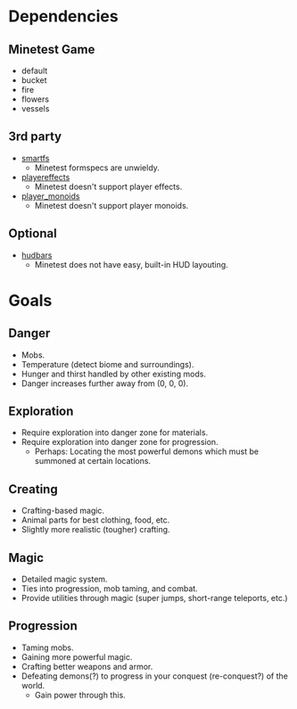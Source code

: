 # Dependencies
## Minetest Game
* default
* bucket
* fire
* flowers
* vessels

## 3rd party
* [smartfs](https://github.com/minetest-mods/smartfs)
  * Minetest formspecs are unwieldy.
* [playereffects](https://forum.minetest.net/viewtopic.php?t=9689)
  * Minetest doesn't support player effects.
* [player_monoids](https://github.com/minetest-mods/player_monoids)
  * Minetest doesn't support player monoids.

## Optional
* [hudbars](http://repo.or.cz/minetest_hudbars.git)
  * Minetest does not have easy, built-in HUD layouting.

# Goals
## Danger
* Mobs.
* Temperature (detect biome and surroundings).
* Hunger and thirst handled by other existing mods.
* Danger increases further away from (0, 0, 0).
## Exploration
* Require exploration into danger zone for materials.
* Require exploration into danger zone for progression.
  * Perhaps: Locating the most powerful demons which must be summoned at certain locations.
## Creating
* Crafting-based magic.
* Animal parts for best clothing, food, etc.
* Slightly more realistic (tougher) crafting.
## Magic
* Detailed magic system.
* Ties into progression, mob taming, and combat.
* Provide utilities through magic (super jumps, short-range teleports, etc.)
## Progression
* Taming mobs.
* Gaining more powerful magic.
* Crafting better weapons and armor.
* Defeating demons(?) to progress in your conquest (re-conquest?) of the world.
  * Gain power through this.
